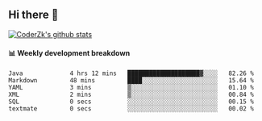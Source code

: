 ## Hi there 👋

[![CoderZk's github stats](https://github-readme-stats.vercel.app/api?username=zhoukuo123&show_icons=true&count_private=true)](https://github.com/anuraghazra/github-readme-stats)

#### :bar_chart: Weekly development breakdown

<!--START_SECTION:waka-->

```text
Java             4 hrs 12 mins   ████████████████████▓░░░░   82.26 %
Markdown         48 mins         ████░░░░░░░░░░░░░░░░░░░░░   15.64 %
YAML             3 mins          ▒░░░░░░░░░░░░░░░░░░░░░░░░   01.10 %
XML              2 mins          ▒░░░░░░░░░░░░░░░░░░░░░░░░   00.84 %
SQL              0 secs          ░░░░░░░░░░░░░░░░░░░░░░░░░   00.15 %
textmate         0 secs          ░░░░░░░░░░░░░░░░░░░░░░░░░   00.02 %
```

<!--END_SECTION:waka-->
